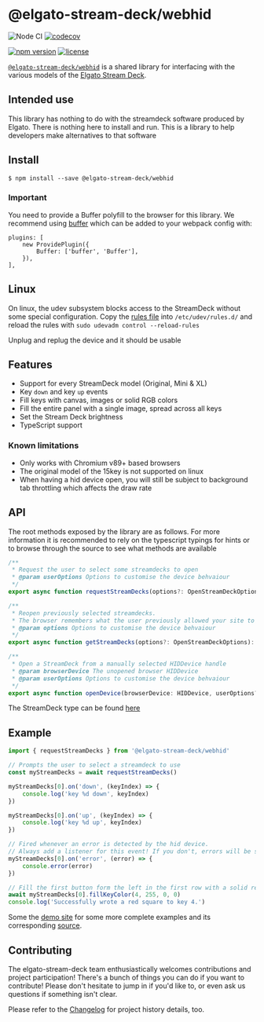 # @elgato-stream-deck/webhid

![Node CI](https://github.com/Julusian/node-elgato-stream-deck/workflows/Node%20CI/badge.svg)
[![codecov](https://codecov.io/gh/Julusian/node-elgato-stream-deck/branch/master/graph/badge.svg?token=Hl4QXGZJMF)](https://codecov.io/gh/Julusian/node-elgato-stream-deck)

[![npm version](https://img.shields.io/npm/v/@elgato-stream-deck/webhid.svg)](https://npm.im/@elgato-stream-deck/webhid)
[![license](https://img.shields.io/npm/l/@elgato-stream-deck/webhid.svg)](https://npm.im/@elgato-stream-deck/webhid)

[`@elgato-stream-deck/webhid`](https://github.com/julusian/node-elgato-stream-deck) is a shared library for interfacing
with the various models of the [Elgato Stream Deck](https://www.elgato.com/en/gaming/stream-deck).

## Intended use

This library has nothing to do with the streamdeck software produced by Elgato. There is nothing here to install and run. This is a library to help developers make alternatives to that software

## Install

`$ npm install --save @elgato-stream-deck/webhid`

### Important

You need to provide a Buffer polyfill to the browser for this library. We recommend using [buffer](https://www.npmjs.com/package/buffer) which can be added to your webpack config with:

```
plugins: [
	new ProvidePlugin({
		Buffer: ['buffer', 'Buffer'],
	}),
],
```

## Linux

On linux, the udev subsystem blocks access to the StreamDeck without some special configuration.
Copy the [rules file](./udev/50-elgato-stream-deck-user.rules) into `/etc/udev/rules.d/` and reload the rules with `sudo udevadm control --reload-rules`

Unplug and replug the device and it should be usable

## Features

-   Support for every StreamDeck model (Original, Mini & XL)
-   Key `down` and key `up` events
-   Fill keys with canvas, images or solid RGB colors
-   Fill the entire panel with a single image, spread across all keys
-   Set the Stream Deck brightness
-   TypeScript support

### Known limitations

-   Only works with Chromium v89+ based browsers
-   The original model of the 15key is not supported on linux
-   When having a hid device open, you will still be subject to background tab throttling which affects the draw rate

## API

The root methods exposed by the library are as follows. For more information it is recommended to rely on the typescript typings for hints or to browse through the source to see what methods are available

```typescript
/**
 * Request the user to select some streamdecks to open
 * @param userOptions Options to customise the device behvaiour
 */
export async function requestStreamDecks(options?: OpenStreamDeckOptions): Promise<StreamDeckWeb[]>

/**
 * Reopen previously selected streamdecks.
 * The browser remembers what the user previously allowed your site to access, and this will open those without the request dialog
 * @param options Options to customise the device behvaiour
 */
export async function getStreamDecks(options?: OpenStreamDeckOptions): Promise<StreamDeckWeb[]>

/**
 * Open a StreamDeck from a manually selected HIDDevice handle
 * @param browserDevice The unopened browser HIDDevice
 * @param userOptions Options to customise the device behvaiour
 */
export async function openDevice(browserDevice: HIDDevice, userOptions?: OpenStreamDeckOptions): Promise<StreamDeckWeb>
```

The StreamDeck type can be found [here](/packages/core/src/models/types.ts#L15)

## Example

```typescript
import { requestStreamDecks } from '@elgato-stream-deck/webhid'

// Prompts the user to select a streamdeck to use
const myStreamDecks = await requestStreamDecks()

myStreamDecks[0].on('down', (keyIndex) => {
	console.log('key %d down', keyIndex)
})

myStreamDecks[0].on('up', (keyIndex) => {
	console.log('key %d up', keyIndex)
})

// Fired whenever an error is detected by the hid device.
// Always add a listener for this event! If you don't, errors will be silently dropped.
myStreamDecks[0].on('error', (error) => {
	console.error(error)
})

// Fill the first button form the left in the first row with a solid red color. This is asynchronous.
await myStreamDecks[0].fillKeyColor(4, 255, 0, 0)
console.log('Successfully wrote a red square to key 4.')
```

Some the [demo site](https://julusian.github.io/node-elgato-stream-deck/) for some more complete examples and its corresponding [source](/packages/webhid-demo).

## Contributing

The elgato-stream-deck team enthusiastically welcomes contributions and project participation! There's a bunch of things you can do if you want to contribute! Please don't hesitate to jump in if you'd like to, or even ask us questions if something isn't clear.

Please refer to the [Changelog](CHANGELOG.md) for project history details, too.
